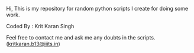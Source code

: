 Hi, This is my repository for random python scripts I create for doing some work. 


Coded By : Krit Karan Singh



Feel free to contact me and ask me any doubts in the scripts. (kritkaran.b13@iiits.in)
